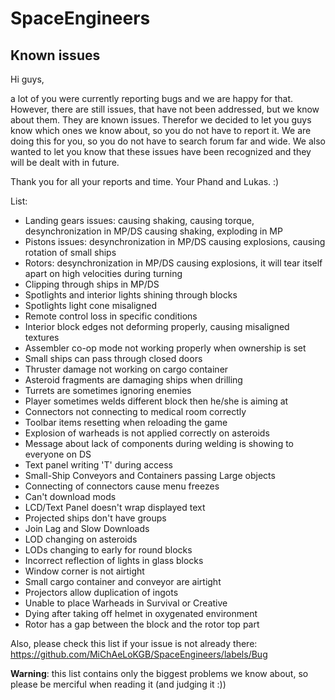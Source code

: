 # SpaceEngineers

## Known issues

Hi guys,

a lot of you were currently reporting bugs and we are happy for that. However, there are still issues, that have not been addressed, but we know about them. They are known issues. Therefor we decided to let you guys know which ones we know about, so you do not have to report it. We are doing this for you, so you do not have to search forum far and wide. We also wanted to let you know that these issues have been recognized and they will be dealt with in future.

Thank you for all your reports and time. Your Phand and Lukas. :)

List:

- Landing gears issues: causing shaking, causing torque, desynchronization in MP/DS causing shaking, exploding in MP
- Pistons issues: desynchronization in MP/DS causing explosions, causing rotation of small ships
- Rotors: desynchronization in MP/DS causing explosions, it will tear itself apart on high velocities during turning
- Clipping through ships in MP/DS
- Spotlights and interior lights shining through blocks
- Spotlights light cone misaligned
- Remote control loss in specific conditions
- Interior block edges not deforming properly, causing misaligned textures
- Assembler co-op mode not working properly when ownership is set
- Small ships can pass through closed doors
- Thruster damage not working on cargo container
- Asteroid fragments are damaging ships when drilling
- Turrets are sometimes ignoring enemies
- Player sometimes welds different block then he/she is aiming at
- Connectors not connecting to medical room correctly
- Toolbar items resetting when reloading the game
- Explosion of warheads is not applied correctly on asteroids
- Message about lack of components during welding is showing to everyone on DS
- Text panel writing 'T' during access
- Small-Ship Conveyors and Containers passing Large objects
- Connecting of connectors cause menu freezes
- Can't download mods
- LCD/Text Panel doesn't wrap displayed text
- Projected ships don't have groups
- Join Lag and Slow Downloads
- LOD changing on asteroids
- LODs changing to early for round blocks
- Incorrect reflection of lights in glass blocks
- Window corner is not airtight
- Small cargo container and conveyor are airtight
- Projectors allow duplication of ingots
- Unable to place Warheads in Survival or Creative 
- Dying after taking off helmet in oxygenated environment
- Rotor has a gap between the block and the rotor top part

Also, please check this list if your issue is not already there: https://github.com/MiChAeLoKGB/SpaceEngineers/labels/Bug

**Warning**: this list contains only the biggest problems we know about, so please be merciful when reading it (and judging it :))
